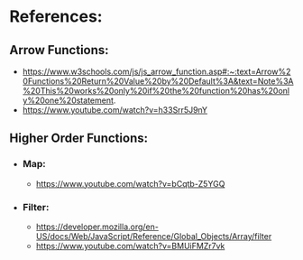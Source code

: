 # References:

## Arrow Functions:

- https://www.w3schools.com/js/js_arrow_function.asp#:~:text=Arrow%20Functions%20Return%20Value%20by%20Default%3A&text=Note%3A%20This%20works%20only%20if%20the%20function%20has%20only%20one%20statement.
- https://www.youtube.com/watch?v=h33Srr5J9nY

## Higher Order Functions:

- ### Map:

  - https://www.youtube.com/watch?v=bCqtb-Z5YGQ

- ### Filter:

  - https://developer.mozilla.org/en-US/docs/Web/JavaScript/Reference/Global_Objects/Array/filter
  - https://www.youtube.com/watch?v=BMUiFMZr7vk
